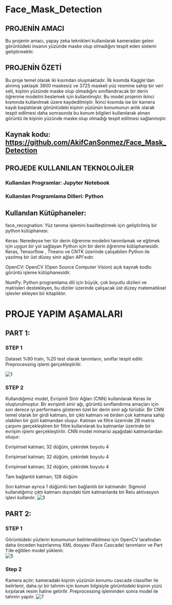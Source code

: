 # Face_Mask_Detection

## PROJENİN AMACI

Bu projenin amacı, yapay zeka teknikleri kullanılarak kameradan gelen görüntüdeki insanın yüzünde maske olup olmadığını tespit eden sistemi geliştirmektir.

## PROJENİN ÖZETİ

Bu proje temel olarak iki kısımdan oluşmaktadır. İlk kısımda Kaggle'dan alınmış yaklaşık 3800 maskesiz ve 3725 maskeli yüz resmine sahip bir veri seti, kişinin yüzünde maske olup olmadığını sınıflandıracak bir derin öğrenme modelini beslemek için kullanılmıştır. Bu model projenin ikinci kısmında kullanılmak üzere kaydedilmiştir. İkinci kısımda ise bir kamera kaydı başlatılarak görüntüdeki kişinin yüzünün konumunun anlık olarak tespit edilmesi daha sonrasında bu konum bilgileri kullanılarak alınan görüntü ile kişinin yüzünde maske olup olmadığı tespit edilmesi sağlanmıştır.

## Kaynak kodu: https://github.com/AkifCanSonmez/Face_Mask_Detection

## PROJEDE KULLANILAN TEKNOLOJİLER

### Kullanılan Programlar: Jupyter Notebook

### Kullanılan Programlama Dilleri: Python

## Kullanılan Kütüphaneler:

face_recognation: Yüz tanıma işlemini basitleştirmek için geliştirilmiş bir python kütüphanesi.

Keras: Neredeyse her tür derin öğrenme modelini tanımlamak ve eğitmek için uygun bir yol sağlayan Python için bir derin öğrenme kütüphanesidir. Keras, Tensorflow , Theano ve CNTK üzerinde çalışabilen Python ile yazılmış bir üst düzey sinir ağları API'sıdır.

OpenCV: OpenCV (Open Source Computer Vision) açık kaynak kodlu görüntü işleme kütüphanesidir.

NumPy: Python programlama dili için büyük, çok boyutlu dizileri ve matrisleri destekleyen, bu diziler üzerinde çalışacak üst düzey matematiksel işlevler ekleyen bir kitaplıktır.


# PROJE YAPIM AŞAMALARI

## PART 1: 

### STEP 1 
Dataset %80 train, %20 test olarak tanımlanır, sınıflar tespit edilir. Preprocessing işlemi gerçekleştirilir.

![1](https://user-images.githubusercontent.com/78687240/158424292-2d1d6d98-e19f-41f9-aab1-cc5da59bac92.png)

### STEP 2 
Kullandığımız model, Evrişimli Sinir Ağları (CNN) kullanılarak Keras ile oluşturulmuştur. Bir evrişimli sinir ağı, görüntü sınıflandırma amaçları için son derece iyi performans gösteren özel bir derin sinir ağı türüdür. Bir CNN temel olarak bir girdi katmanı, bir çıktı katmanı ve birden çok katmana sahip olabilen bir gizli katmandan oluşur. Katman ve filtre üzerinde 2B matris çarpımı gerçekleştiren bir filtre kullanılarak bu katmanlar üzerinde bir evrişim işlemi gerçekleştirilir. CNN model mimarisi aşağıdaki katmanlardan oluşur:

Evrişimsel katman; 32 düğüm, çekirdek boyutu 4

Evrişimsel katman; 32 düğüm, çekirdek boyutu 4

Evrişimsel katman; 32 düğüm, çekirdek boyutu 4

Tam bağlantılı katman; 128 düğüm

Son katman ayrıca 1 düğümlü tam bağlantılı bir katmandır. Sigmoid kullandığımız çıktı katmanı dışındaki tüm katmanlarda bir Relu aktivasyon işlevi kullanılır.
![3](https://user-images.githubusercontent.com/78687240/158425193-24ee28b6-5f45-4f24-a229-bba52c3cdab6.png)

## PART 2:

### STEP 1
Görüntüdeki yüzlerin konumunun belirlenebilmesi için OpenCV tarafından daha önceden hazırlanmış XML dosyası (Face Cascade) tanımlanır ve Part 1'de eğitilen model yüklenir.  
![5](https://user-images.githubusercontent.com/78687240/158425550-3e7ceaaf-36d0-44cd-92f7-3edb03217cef.png)

### Step 2
Kamera açılır; kameradaki kişinin yüzünün konumu cascade classifier ile belirlenir, daha iyi bir tahmin için konum bilgisiyle görüntüdeki kişinin yüzü kırpılarak resim haline getirilir. Preprocessing işleminden sonra model ile tahmin yapılır.
![7](https://user-images.githubusercontent.com/78687240/158566726-509cb6a2-17eb-415a-975b-57d0eca8526f.png)
